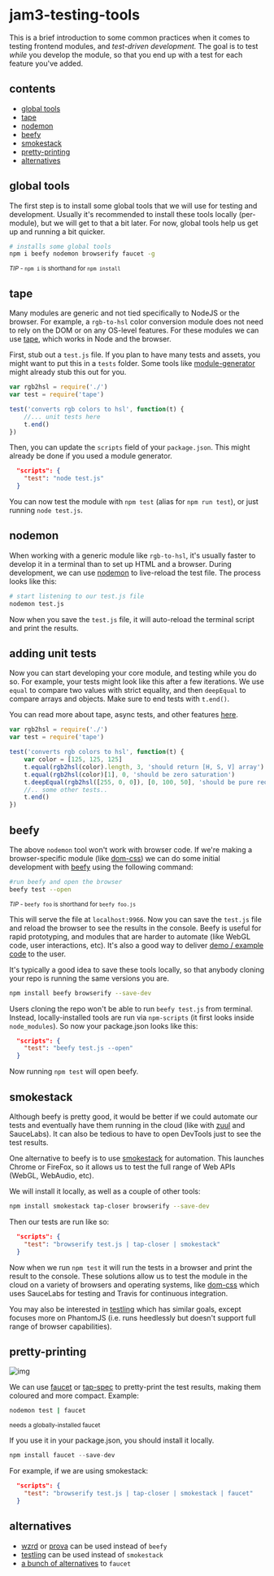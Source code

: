 # jam3-testing-tools

This is a brief introduction to some common practices when it comes to testing frontend modules, and *test-driven development.* The goal is to test *while* you develop the module, so that you end up with a test for each feature you've added. 

## contents

- [global tools](#global-tools)
- [tape](#tape)
- [nodemon](#nodemon)
- [beefy](#beefy)
- [smokestack](#smokestack)
- [pretty-printing](#pretty-printing)
- [alternatives](#alternatives)

## global tools

The first step is to install some global tools that we will use for testing and development. Usually it's recommended to install these tools locally (per-module), but we will get to that a bit later. For now, global tools help us get up and running a bit quicker.

```sh
# installs some global tools
npm i beefy nodemon browserify faucet -g
```

<sup>*TIP* - `npm i` is shorthand for `npm install`</sup>

## tape

Many modules are generic and not tied specifically to NodeJS or the browser. For example, a `rgb-to-hsl` color conversion module does not need to rely on the DOM or on any OS-level features. For these modules we can use [tape](https://www.npmjs.com/package/tape), which works in Node and the browser.

First, stub out a `test.js` file. If you plan to have many tests and assets, you might want to put this in a `tests` folder. Some tools like [module-generator](https://www.npmjs.com/package/module-generator) might already stub this out for you.

```js
var rgb2hsl = require('./')
var test = require('tape')

test('converts rgb colors to hsl', function(t) {
    //... unit tests here
    t.end()
})
```

Then, you can update the `scripts` field of your `package.json`. This might already be done if you used a module generator. 

```json
  "scripts": {
    "test": "node test.js"
  }
```

You can now test the module with `npm test` (alias for `npm run test`), or just running `node test.js`.

## nodemon

When working with a generic module like `rgb-to-hsl`, it's usually faster to develop it in a terminal than to set up HTML and a browser. During development, we can use [nodemon](https://www.npmjs.com/package/nodemon) to live-reload the test file. The process looks like this:

```sh
# start listening to our test.js file
nodemon test.js
```

Now when you save the `test.js` file, it will auto-reload the terminal script and print the results. 

## adding unit tests

Now you can start developing your core module, and testing while you do so. For example, your tests might look like this after a few iterations. We use `equal` to compare two values with strict equality, and then `deepEqual` to compare arrays and objects. Make sure to end tests with `t.end()`. 

You can read more about tape, async tests, and other features [here](http://substack.net/how_I_write_tests_for_node_and_the_browser). 

```js
var rgb2hsl = require('./')
var test = require('tape')

test('converts rgb colors to hsl', function(t) {
    var color = [125, 125, 125]
    t.equal(rgb2hsl(color).length, 3, 'should return [H, S, V] array')
    t.equal(rgb2hsl(color)[1], 0, 'should be zero saturation')
    t.deepEqual(rgb2hsl([255, 0, 0]), [0, 100, 50], 'should be pure red')
    //.. some other tests..
    t.end()
})
```

## beefy

The above `nodemon` tool won't work with browser code. If we're making a browser-specific module (like [dom-css](https://github.com/mattdesl/dom-css)) we can do some initial development with [beefy](https://www.npmjs.com/package/beefy) using the following command:

```sh
#run beefy and open the browser
beefy test --open
```

<sup>*TIP* - `beefy foo` is shorthand for `beefy foo.js`</sup>

This will serve the file at `localhost:9966`. Now you can save the `test.js` file and reload the browser to see the results in the console. Beefy is useful for rapid prototyping, and modules that are harder to automate (like WebGL code, user interactions, etc). It's also a good way to deliver [demo / example code](https://github.com/Jam3/delaunify/blob/e83a2118df8e1fc7f5dc03311d288fc8dc3b8cb6/package.json#L27) to the user.

It's typically a good idea to save these tools locally, so that anybody cloning your repo is running the same versions you are. 

```sh
npm install beefy browserify --save-dev
```

Users cloning the repo won't be able to run `beefy test.js` from terminal. Instead, locally-installed tools are run via `npm-scripts` (it first looks inside `node_modules`). So now your package.json looks like this:

```json
  "scripts": {
    "test": "beefy test.js --open"
  }
```

Now running `npm test` will open beefy. 

## smokestack

Although beefy is pretty good, it would be better if we could automate our tests and eventually have them running in the cloud (like with [zuul](https://github.com/defunctzombie/zuul) and SauceLabs). It can also be tedious to have to open DevTools just to see the test results. 

One alternative to beefy is to use [smokestack](https://www.npmjs.com/package/smokestack) for automation. This launches Chrome or FireFox, so it allows us to test the full range of Web APIs (WebGL, WebAudio, etc).

We will install it locally, as well as a couple of other tools:

```sh
npm install smokestack tap-closer browserify --save-dev
```

Then our tests are run like so:

```json
  "scripts": {
    "test": "browserify test.js | tap-closer | smokestack"
  }
```

Now when we run `npm test` it will run the tests in a browser and print the result to the console. These solutions allow us to test the module in the cloud on a variety of browsers and operating systems, like [dom-css](https://github.com/mattdesl/dom-css) which uses SauceLabs for testing and Travis for continuous integration. 

You may also be interested in [testling](https://www.npmjs.com/package/testling) which has similar goals, except focuses more on PhantomJS (i.e. runs heedlessly but doesn't support full range of browser capabilities). 

## pretty-printing

![img](http://i.imgur.com/bROGMVq.png)

We can use [faucet](https://www.npmjs.com/package/faucet) or [tap-spec](https://www.npmjs.com/package/tap-spec) to pretty-print the test results, making them coloured and more compact. Example: 

```sh
nodemon test | faucet 
```

<sup>needs a globally-installed faucet</sup>

If you use it in your package.json, you should install it locally.

```js 
npm install faucet --save-dev
```

For example, if we are using smokestack:

```json
  "scripts": {
    "test": "browserify test.js | tap-closer | smokestack | faucet"
  }
```

## alternatives

- [wzrd](https://www.npmjs.com/package/wzrd) or [prova](https://www.npmjs.com/package/prova) can be used instead of `beefy`
- [testling](https://www.npmjs.com/package/testling) can be used instead of `smokestack`
- [a bunch of alternatives](https://github.com/substack/tape#pretty-reporters) to `faucet`